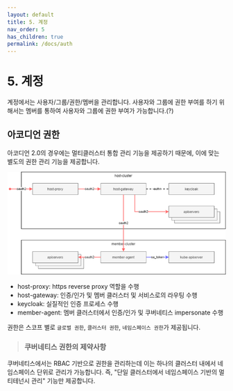 ```yaml
---
layout: default
title: 5. 계정
nav_order: 5
has_children: true
permalink: /docs/auth
---
```


# 5. 계정
계정에서는 사용자/그룹/권한/멤버을 관리합니다.
사용자와 그룹에 권한 부여를 하기 위해서는 멤버를 통하여 사용자와 그룹에 권한 부여가 가능합니다.(?)

## 아코디언 권한
아코디언 2.0의 경우에는 멀티클러스터 통합 관리 기능을 제공하기 때문에, 이에 맞는 별도의 권한 관리
기능을 제공합니다.

![아코디언2.0인증_인가.png](/assets/images/auth/아코디언2.0인증_인가.png)

- host-proxy: https reverse proxy 역할을 수행
- host-gateway: 인증/인가 및 멤버 클러스터 및 서비스로의 라우팅 수행
- keycloak: 실질적인 인증 프로세스 수행
- member-agent: 멤버 클러스터에서 인증/인가 및 쿠버네티스 impersonate 수행

권한은 스코프 별로 `글로벌 권한`, `클러스터 권한`, `네임스페이스 권한`가 제공됩니다.


> ### 쿠버네티스 권한의 제약사항
쿠버네티스에서는 RBAC 기반으로 권한을 관리하는데 이는 하나의 클러스터 내에서 네임스페이스 단위로 관리가 가능합니다. 즉, "단일 클러스터에서 네임스페이스 기반의 멀티테넌시 관리" 기능만 제공합니다.
